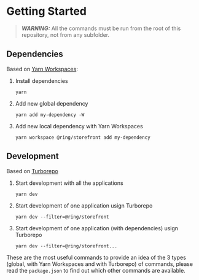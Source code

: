 # Getting Started

> **_WARNING:_**
> All the commands must be run from the root of this repository, not from any subfolder.

## Dependencies

Based on [Yarn Workspaces](https://classic.yarnpkg.com/lang/en/docs/workspaces/):

1.  Install dependencies

        yarn

2.  Add new global dependency

        yarn add my-dependency -W

3.  Add new local dependency with Yarn Workspaces

        yarn workspace @ring/storefront add my-dependency

## Development

Based on [Turborepo](https://turborepo.org/docs/core-concepts/filtering)

1.  Start development with all the applications

        yarn dev

2.  Start development of one application usign Turborepo

        yarn dev --filter=@ring/storefront

3.  Start development of one application (with dependencies) usign Turborepo

        yarn dev --filter=@ring/storefront...

These are the most useful commands to provide an idea of the 3 types (global, with Yarn Workspaces and with Turborepo) of commands, please read the `package.json` to find out which other commands are available.
